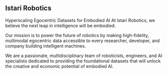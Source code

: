 ## Istari Robotics
Hyperscaling Egocentric Datasets for Embodied AI
At Istari Robotics, we believe the next leap in intelligence will be embodied.

Our mission is to power the future of robotics by making high-fidelity, multimodal egocentric data accessible to every researcher, developer, and company building intelligent machines.

We are a passionate, multidisciplinary team of roboticists, engineers, and AI specialists dedicated to providing the foundational datasets that will unlock the creative and economic potential of embodied AI.

